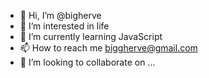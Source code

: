 - 👋 Hi, I’m @bigherve
- 👀 I’m interested in life
- 🌱 I’m currently learning JavaScript
- 📫 How to reach me biggherve@gmail.com
- 💞️ I’m looking to collaborate on ...


<!---
bigherve/bigherve is a ✨ special ✨ repository because its `README.md` (this file) appears on your GitHub profile.
You can click the Preview link to take a look at your changes.
--->
